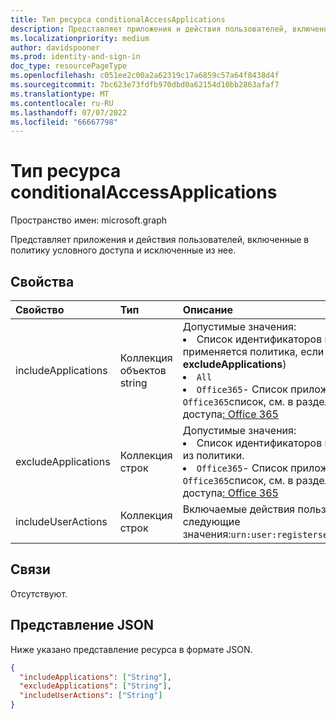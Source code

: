 ```yaml
---
title: Тип ресурса conditionalAccessApplications
description: Представляет приложения и действия пользователей, включенные в область политики и исключаемые из нее.
ms.localizationpriority: medium
author: davidspooner
ms.prod: identity-and-sign-in
doc_type: resourcePageType
ms.openlocfilehash: c051ee2c00a2a62319c17a6859c57a64f8438d4f
ms.sourcegitcommit: 7bc623e73fdfb970dbd0a62154d10bb2863afaf7
ms.translationtype: MT
ms.contentlocale: ru-RU
ms.lasthandoff: 07/07/2022
ms.locfileid: "66667798"
---
```

# <a name="conditionalaccessapplications-resource-type"></a>Тип ресурса conditionalAccessApplications

Пространство имен: microsoft.graph

Представляет приложения и действия пользователей, включенные в политику условного доступа и исключенные из нее.

## <a name="properties"></a>Свойства

| Свойство     | Тип        | Описание |
|:-------------|:------------|:------------|
| includeApplications | Коллекция объектов string | Допустимые значения: <li> Список идентификаторов клиентов (**appId**), к которым применяется политика, если явно не исключен (в **excludeApplications**) <li> `All` <li> `Office365`- Список приложений, включенных в `Office365`список, см. в разделе целевых приложений условного доступа[: Office 365](/azure/active-directory/conditional-access/concept-conditional-access-cloud-apps) |
| excludeApplications | Коллекция строк | Допустимые значения: <li> Список идентификаторов клиентов (**appId**), явно исключенных из политики.<li> `Office365`- Список приложений, включенных в `Office365`список, см. в разделе целевых приложений условного доступа[: Office 365](/azure/active-directory/conditional-access/concept-conditional-access-cloud-apps) |
| includeUserActions | Коллекция строк | Включаемые действия пользователя. Поддерживаются следующие значения:`urn:user:registersecurityinfo``urn:user:registerdevice` |

## <a name="relationships"></a>Связи

Отсутствуют.

## <a name="json-representation"></a>Представление JSON

Ниже указано представление ресурса в формате JSON.

<!-- {
  "blockType": "resource",
  "optionalProperties": [
    "includeApplications",
    "excludeApplications",
    "includeUserActions"
  ],
  "@odata.type": "microsoft.graph.conditionalAccessApplications"
}-->

```json
{
  "includeApplications": ["String"],
  "excludeApplications": ["String"],
  "includeUserActions": ["String"]
}
```

<!-- uuid: 16cd6b66-4b1a-43a1-adaf-3a886856ed98
2019-02-04 14:57:30 UTC -->
<!-- {
  "type": "#page.annotation",
  "description": "conditionalAccessApplications resource",
  "keywords": "",
  "section": "documentation",
  "tocPath": ""
}-->

